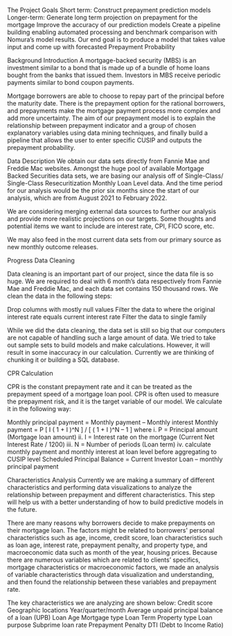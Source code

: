 The Project Goals
Short term: Construct prepayment prediction models
Longer-term:
Generate long term projection on prepayment for the mortgage 
Improve the accuracy of our prediction models 
Create a pipeline building enabling automated processing and benchmark comparison with Nomura’s model results. Our end goal is to produce a model that takes value input and come up with forecasted Prepayment Probability

Background Introduction
A mortgage-backed security (MBS) is an investment similar to a bond that is made up of a bundle of home loans bought from the banks that issued them. Investors in MBS receive periodic payments similar to bond coupon payments.

Mortgage borrowers are able to choose to repay part of the principal before the maturity date. There is the prepayment option for the rational borrowers, and prepayments make the mortgage payment process more complex and add more uncertainty. The aim of our prepayment model is to explain the relationship between prepayment indicator and a group of chosen explanatory variables using data mining techniques, and finally build a pipeline that allows the user to enter specific CUSIP and outputs the prepayment probability. 

Data Description
We obtain our data sets directly from Fannie Mae and Freddie Mac websites. Amongst the huge pool of available Mortgage Backed Securities data sets, we are basing our analysis off of Single-Class/ Single-Class Resecuritization Monthly Loan Level data. And the time period for our analysis would be the prior six months since the start of our analysis, which are from August 2021 to February 2022.

We are considering merging external data sources to further our analysis and provide more realistic projections on our targets. Some thoughts and potential items we want to include are interest rate, CPI, FICO score, etc.

We may also feed in the most current data sets from our primary source as new monthly outcome releases.

Progress
Data Cleaning

Data cleaning is an important part of our project, since the data file is so huge. We are required to deal with 6 month’s data respectively from Fannie Mae and Freddie Mac, and each data set contains 150 thousand rows. We clean the data in the following steps:

Drop columns with mostly null values
Filter the data to where the original interest rate equals current interest rate
Filter the data to single family

While we did the data cleaning, the data set is still so big that our computers are not capable of handling such a large amount of data. We tried to take out sample sets to build models and make calculations. However, it will result in some inaccuracy in our calculation. Currently we are thinking of chunking it or building a SQL database.

CPR Calculation

CPR is the constant prepayment rate and it can be treated as the prepayment speed of a mortgage loan pool. CPR is often used to measure the prepayment risk, and it is the target variable of our model. We calculate it in the following way: 

Monthly principal payment = Monthly payment – Monthly interest
Monthly payment  = P [ I ( 1 + I )^N ] / [ ( 1 + I )^N – 1 ] where
i.    P = Principal amount (Mortgage loan amount)
ii.    I = Interest rate on the mortgage (Current Net Interest Rate / 1200)
iii.    N = Number of periods (Loan term)
iv.    calculate monthly payment and monthly interest at loan level before aggregating to CUSIP level
Scheduled Principal Balance = Current Investor Loan – monthly principal payment

Characteristics Analysis
Currently we are making a summary of different characteristics and performing data visualizations to analyze the relationship between prepayment and different characteristics. This step will help us with a better understanding of how to build predictive models in the future.

There are many reasons why borrowers decide to make prepayments on their mortgage loan. The factors might be related to borrowers' personal characteristics such as age, income, credit score, loan characteristics such as loan age, interest rate, prepayment penalty, and property type, and macroeconomic data such as month of the year, housing prices. Because there are numerous variables which are related to clients’ specifics, mortgage characteristics or macroeconomic factors, we made an analysis of variable characteristics through data visualization and understanding, and then found the relationship between these variables and prepayment rate. 

The key characteristics we are analyzing are shown below:
Credit score
Geographic locations
Year/quarter/month
Average unpaid principal balance of a loan (UPB)
Loan Age
Mortgage type
Loan Term 
Property type 
Loan purpose 
Subprime loan rate 
Prepayment Penalty
DTI (Debt to Income Ratio)

